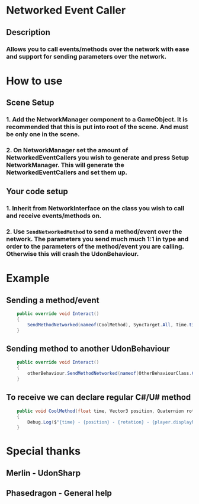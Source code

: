 # Networked Event Caller
## Description
### Allows you to call events/methods over the network with ease and support for sending parameters over the network.

# How to use
## Scene Setup
### 1. Add the NetworkManager component to a GameObject. It is recommended that this is put into root of the scene. And must be only one in the scene.
### 2. On NetworkManager set the amount of NetworkedEventCallers you wish to generate and press Setup NetworkManager. This will generate the NetworkedEventCallers and set them up.
## Your code setup
### 1. Inherit from NetworkInterface on the class you wish to call and receive events/methods on.
### 2. Use `SendNetworkedMethod` to send a method/event over the network. The parameters you send much much 1:1 in type and order to the parameters of the method/event you are calling. Otherwise this will crash the UdonBehaviour.

# Example
## Sending a method/event
```csharp
    public override void Interact()
    {
        SendMethodNetworked(nameof(CoolMethod), SyncTarget.All, Time.time, new DataToken(transform.position), new DataToken(transform.rotation), new DataToken(Networking.LocalPlayer));
    }
```
## Sending method to another UdonBehaviour
```csharp
    public override void Interact()
    {
        otherBehaviour.SendMethodNetworked(nameof(OtherBehaviourClass.CoolMethod), SyncTarget.All, Time.time, new DataToken(transform.position), new DataToken(transform.rotation), new DataToken(Networking.LocalPlayer));
    }
```

## To receive we can declare regular C#/U# method
```csharp
    public void CoolMethod(float time, Vector3 position, Quaternion rotation, VRCPlayerApi player)
    {
        Debug.Log($"{time} - {position} - {rotation} - {player.displayName}");
    }
```


# Special thanks
## Merlin - UdonSharp
## Phasedragon - General help
